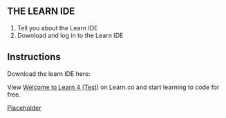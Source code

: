 ## THE LEARN IDE

1. Tell you about the Learn IDE
2. Download and log in to the Learn IDE

## Instructions

Download the learn IDE here: 
<p class='util--hide'>View <a href='https://learn.co/lessons/welcome-to-learn-4-test'>Welcome to Learn 4 (Test)</a> on Learn.co and start learning to code for free.</p>
<div><a href="https://learn.co/tracks/welcome-to-learn/welcome/getting-started/welcome-to-learn-4-test/?create_password=true">Placeholder</a></div>
